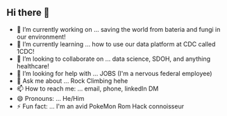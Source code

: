 ## Hi there 👋

- 🔭 I’m currently working on ... saving the world from bateria and fungi in our environment! 
- 🌱 I’m currently learning ... how to use our data platform at CDC called 1CDC! 
- 👯 I’m looking to collaborate on ... data science, SDOH, and anything healthcare! 
- 🤔 I’m looking for help with ... JOBS (I'm a nervous federal employee)
- 💬 Ask me about ... Rock Climbing hehe
- 📫 How to reach me: ... email, phone, linkedIn DM
- 😄 Pronouns: ... He/Him
- ⚡ Fun fact: ... I'm an avid PokeMon Rom Hack connoisseur

